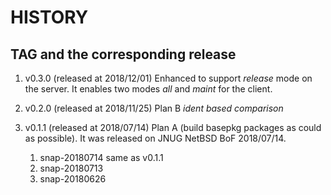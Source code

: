 <!-- -*- coding:utf-8 -*- -->

# HISTORY

## TAG and the corresponding release

1. v0.3.0 (released at 2018/12/01)
   Enhanced to support *release* mode on the server.
   It enables two modes *all* and *maint* for the client.

1. v0.2.0 (released at 2018/11/25)
   Plan B *ident based comparison*
   
1. v0.1.1 (released at 2018/07/14)
   Plan A (build basepkg packages as could as possible).
   It was released on JNUG NetBSD BoF 2018/07/14.
    1. snap-20180714
       same as v0.1.1
    1. snap-20180713
    1. snap-20180626
